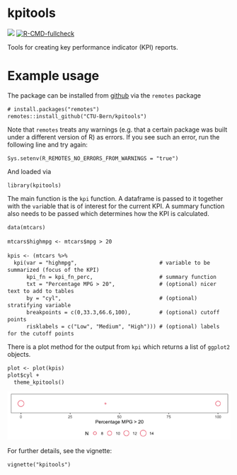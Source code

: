 <!-- README.md is generated from README.Rmd. Please edit that file -->

kpitools
========

[![](https://img.shields.io/badge/dev%20version-0.2.0-blue.svg)](https://github.com/CTU-Bern/kpitools)
[![R-CMD-fullcheck](https://github.com/CTU-Bern/kpitools/actions/workflows/R-CMD-full.yaml/badge.svg)](https://github.com/CTU-Bern/kpitools/actions/workflows/R-CMD-full.yaml)

Tools for creating key performance indicator (KPI) reports.

Example usage
=============

The package can be installed from
[github](https://github.com/CTU-Bern/kpitools) via the `remotes` package

    # install.packages("remotes")
    remotes::install_github("CTU-Bern/kpitools")

Note that `remotes` treats any warnings (e.g. that a certain package was
built under a different version of R) as errors. If you see such an
error, run the following line and try again:

    Sys.setenv(R_REMOTES_NO_ERRORS_FROM_WARNINGS = "true")

And loaded via

    library(kpitools)

The main function is the `kpi` function. A dataframe is passed to it
together with the `var`iable that is of interest for the current KPI. A
summary function also needs to be passed which determines how the KPI is
calculated.

    data(mtcars)

    mtcars$highmpg <- mtcars$mpg > 20

    kpis <- (mtcars %>%
      kpi(var = "highmpg",                          # variable to be summarized (focus of the KPI)  
          kpi_fn = kpi_fn_perc,                     # summary function   
          txt = "Percentage MPG > 20",              # (optional) nicer text to add to tables 
          by = "cyl",                               # (optional) stratifying variable 
          breakpoints = c(0,33.3,66.6,100),         # (optional) cutoff points 
          risklabels = c("Low", "Medium", "High"))) # (optional) labels for the cutoff points

There is a plot method for the output from `kpi` which returns a list of
`ggplot2` objects.

    plot <- plot(kpis)
    plot$cyl +
      theme_kpitools()

![](man/figures/README-unnamed-chunk-4-1.png)

For further details, see the vignette:

    vignette("kpitools")
